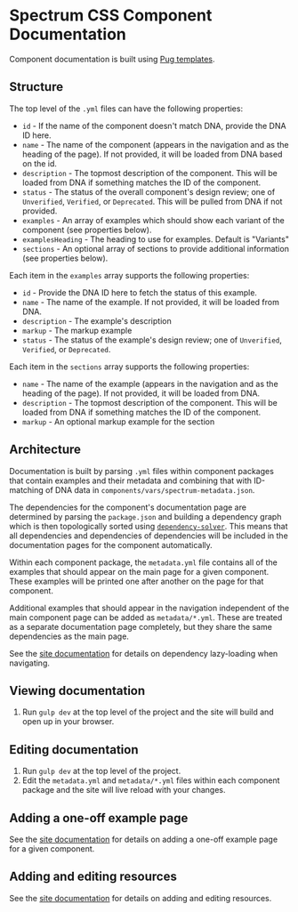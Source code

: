 # Spectrum CSS Component Documentation

Component documentation is built using [Pug templates](https://pugjs.org/api/getting-started.html).

## Structure

The top level of the `.yml` files can have the following properties:

* `id` - If the name of the component doesn't match DNA, provide the DNA ID here.
* `name` - The name of the component (appears in the navigation and as the heading of the page). If not provided, it will be loaded from DNA based on the id.
* `description` - The topmost description of the component. This will be loaded from DNA if something matches the ID of the component.
* `status` - The status of the overall component's design review; one of `Unverified`, `Verified`, or `Deprecated`. This will be pulled from DNA if not provided.
* `examples` - An array of examples which should show each variant of the component (see properties below).
* `examplesHeading` - The heading to use for examples. Default is "Variants"
* `sections` - An optional array of sections to provide additional information (see properties below).

Each item in the `examples` array supports the following properties:

* `id` - Provide the DNA ID here to fetch the status of this example.
* `name` - The name of the example. If not provided, it will be loaded from DNA.
* `description` - The example's description
* `markup` - The markup example
* `status` - The status of the example's design review; one of `Unverified`, `Verified`, or `Deprecated`.

Each item in the `sections` array supports the following properties:

* `name` - The name of the example (appears in the navigation and as the heading of the page). If not provided, it will be loaded from DNA.
* `description` - The topmost description of the component. This will be loaded from DNA if something matches the ID of the component.
* `markup` - An optional markup example for the section

## Architecture

Documentation is built by parsing `.yml` files within component packages that contain examples and their metadata and combining that with ID-matching of DNA data in `components/vars/spectrum-metadata.json`.

The dependencies for the component's documentation page are determined by parsing the `package.json` and building a dependency graph which is then topologically sorted using [`dependency-solver`](https://www.npmjs.com/package/dependency-solver). This means that all dependencies and dependencies of dependencies will be included in the documentation pages for the component automatically.

Within each component package, the `metadata.yml` file contains all of the examples that should appear on the main page for a given component. These examples will be printed one after another on the page for that component.

Additional examples that should appear in the navigation independent of the main component page can be added as `metadata/*.yml`. These are treated as a separate documentation page completely, but they share the same dependencies as the main page.

See the [site documentation](../site/README.md) for details on dependency lazy-loading when navigating.

## Viewing documentation

1. Run `gulp dev` at the top level of the project and the site will build and open up in your browser.

## Editing documentation

1. Run `gulp dev` at the top level of the project.
2. Edit the `metadata.yml` and `metadata/*.yml` files within each component package and the site will live reload with your changes.

## Adding a one-off example page

See the [site documentation](../site/README.md) for details on adding a one-off example page for a given component.

## Adding and editing resources

See the [site documentation](../site/README.md) for details on adding and editing resources.
